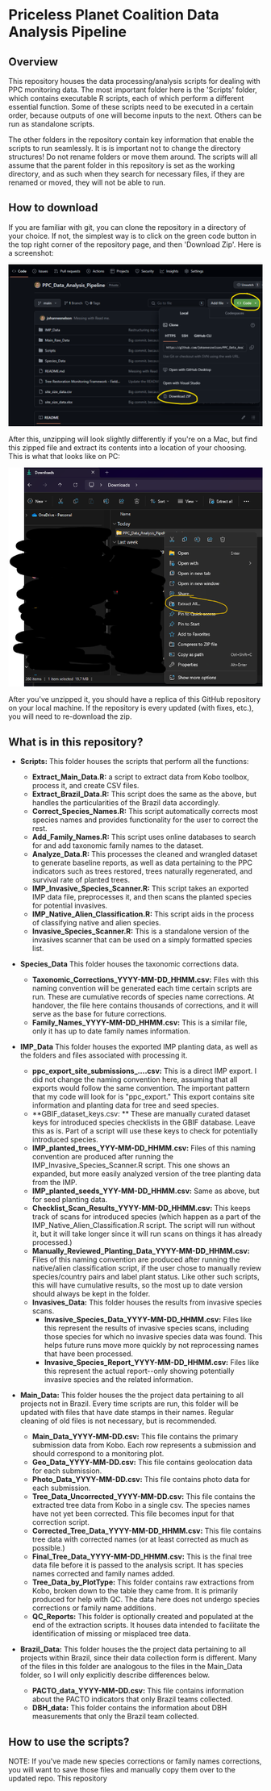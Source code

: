 
# Priceless Planet Coalition Data Analysis Pipeline

## Overview
This repository houses the data processing/analysis scripts for dealing with PPC
monitoring data. The most important folder here is the 'Scripts' folder, which 
contains executable R scripts, each of which perform a different essential function.
Some of these scripts need to be executed in a certain order, because outputs of
one will become inputs to the next. Others can be run as standalone scripts. 

The other folders in the repository contain key information that enable the scripts
to run seamlessly. It is is important not to change the directory structures! Do
not rename folders or move them around. The scripts will all assume that the parent
folder in this repository is set as the working directory, and as such when they
search for necessary files, if they are renamed or moved, they will not be able to
run.


## How to download
If you are familiar with git, you can clone the repository in a directory of your 
choice. If not, the simplest way is to click on the green code button in the top
right corner of the repository page, and then 'Download Zip'. Here is a screenshot:

![Example Image](images/download_instructions_1.png)


After this, unzipping will look slightly differently if you're on a Mac, but find
this zipped file and extract its contents into a location of your choosing. This
is what that looks like on PC:

![Example Image](images/download_instructions_2.png)

After you've unzipped it, you should have a replica of this GitHub repository on
your local machine. If the repository is every updated (with fixes, etc.), you 
will need to re-download the zip. 


## What is in this repository?

* **Scripts:** This folder houses the scripts that perform all the functions:
  * **Extract_Main_Data.R:** a script to extract data from Kobo toolbox, process it, 
  and create CSV files.
  * **Extract_Brazil_Data.R:** This script does the same as the above, but handles the
  particularities of the Brazil data accordingly. 
  * **Correct_Species_Names.R:** This script automatically corrects most species names
  and provides functionality for the user to correct the rest.
  * **Add_Family_Names.R:** This script uses online databases to search for and add
  taxonomic family names to the dataset.
  * **Analyze_Data.R:** This processes the cleaned and wrangled dataset to generate
  baseline reports, as well as data pertaining to the PPC indicators such as 
  trees restored, trees naturally regenerated, and survival rate of planted trees.
  * **IMP_Invasive_Species_Scanner.R:** This script takes an exported IMP data file, 
  preprocesses it, and then scans the planted species for potential invasives.
  * **IMP_Native_Alien_Classification.R:** This script aids in the process of 
  classifying native and alien species.
  * **Invasive_Species_Scanner.R:** This is a standalone version of the invasives 
  scanner that can be used on a simply formatted species list.
  
  
* **Species_Data** This folder houses the taxonomic corrections data.
  * **Taxonomic_Corrections_YYYY-MM-DD_HHMM.csv:** Files with this naming convention
  will be generated each time certain scripts are run. These are cumulative records
  of species name corrections. At handover, the file here contains thousands of corrections,
  and it will serve as the base for future corrections. 
  * **Family_Names_YYYY-MM-DD_HHMM.csv:** This is a similar file, only it has up
  to date family names information.

* **IMP_Data** This folder houses the exported IMP planting data, as well as the
folders and files associated with processing it.
  * **ppc_export_site_submissions_....csv:** This is a direct IMP export. I did not 
  change the naming convention here, assuming that all exports would follow the
  same convention. The important pattern that my code will look for is "ppc_export."
  This export contains site information and planting data for tree and seed species.
  * **GBIF_dataset_keys.csv: ** These are manually curated dataset keys for 
  introduced species checklists in the GBIF database. Leave this as is. Part of
  a script will use these keys to check for potentially introduced species. 
  * **IMP_planted_trees_YYY-MM-DD_HHMM.csv:** Files of this naming convention are
  produced after running the IMP_Invasive_Species_Scanner.R script. This one shows
  an expanded, but more easily analyzed version of the tree planting data from the
  IMP.
  * **IMP_planted_seeds_YYY-MM-DD_HHMM.csv:** Same as above, but for seed planting
  data.
  * **Checklist_Scan_Results_YYYY-MM-DD_HHMM.csv:** This keeps track of scans for 
  introduced species (which happen as a part of the IMP_Native_Alien_Classification.R
  script. The script will run without it, but it will take longer since it will
  run scans on things it has already processed.)
  * **Manually_Reviewed_Planting_Data_YYYY-MM-DD_HHMM.csv:** Files of this naming
  convention are produced after running the native/alien classification script, if 
  the user chose to manually review species/country pairs and label plant status.
  Like other such scripts, this will have cumulative results, so the most up to 
  date version should always be kept in the folder.
  * **Invasives_Data:** This folder houses the results from invasive species scans.
    * **Invasive_Species_Data_YYYY-MM-DD_HHMM.csv:** Files like this represent 
    the results of invasive species scans, including those species for which no
    invasive species data was found. This helps future runs move more quickly by
    not reprocessing names that have been processed.
    * **Invasive_Species_Report_YYYY-MM-DD_HHMM.csv:** Files like this represent
    the actual report--only showing potentially invasive species and the related
    information. 
* **Main_Data:** This folder houses the the project data pertaining to all projects
not in Brazil. Every time scripts are run, this folder will be updated with files
that have date stamps in their names. Regular cleaning of old files is not 
necessary, but is recommended.
  * **Main_Data_YYYY-MM-DD.csv:** This file contains the primary submission data
  from Kobo. Each row represents a submission and should correspond to a monitoring
  plot. 
  * **Geo_Data_YYYY-MM-DD.csv:** This file contains geolocation data for each 
  submission.
  * **Photo_Data_YYYY-MM-DD.csv:** This file contains photo data for each 
  submission.
  * **Tree_Data_Uncorrected_YYYY-MM-DD.csv:** This file contains the extracted
  tree data from Kobo in a single csv. The species names have not yet been 
  corrected. This file becomes input for that correction script.
  * **Corrected_Tree_Data_YYYY-MM-DD_HHMM.csv:** This file contains tree data
  with corrected names (or at least corrected as much as possible.)
  * **Final_Tree_Data_YYYY-MM-DD_HHMM.csv:** This is the final tree data file
  before it is passed to the analysis script. It has species names corrected and
  family names added.
  * **Tree_Data_by_PlotType:** This folder contains raw extractions from Kobo,
  broken down to the table they came from. It is primarily produced for help 
  with QC. The data here does not undergo species corrections or family name
  additions. 
  * **QC_Reports:** This folder is optionally created and populated at the end
  of the extraction scripts. It houses data intended to facilitate the identification
  of missing or misplaced tree data.
* **Brazil_Data:** This folder houses the the project data pertaining to all projects
within Brazil, since their data collection form is different. Many of the files
in this folder are analogous to the files in the Main_Data folder, so I will
only explicitly describe differences below.
  * **PACTO_data_YYYY-MM-DD.csv:** This file contains information about the PACTO
  indicators that only Brazil teams collected.
  * **DBH_data:** This folder contains the information about DBH measurements
  that only the Brazil team collected. 

  
  
  
## How to use the scripts?
  


NOTE: If you've made new species corrections or family names corrections, you 
will want to save those files and manually copy them over to the updated repo.
This repository